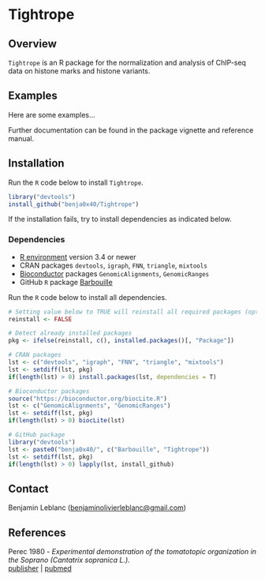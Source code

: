 Tightrope
================================================================================

## Overview

`Tightrope` is an R package for the normalization and analysis
of ChIP-seq data on histone marks and histone variants.

## Examples

Here are some examples...

Further documentation can be found in the package vignette and reference manual.

## Installation

Run the `R` code below to install `Tightrope`.

```R
library("devtools")
install_github("benja0x40/Tightrope")
```

If the installation fails, try to install dependencies as indicated below.

### Dependencies

  - [R environment](https://www.r-project.org/) version 3.4 or newer
  - CRAN packages `devtools`, `igraph`, `FNN`, `triangle`, `mixtools`
  - [Bioconductor](http://www.bioconductor.org/) packages `GenomicAlignments`, `GenomicRanges`
  - GitHub `R` package
    [Barbouille](https://github.com/benja0x40/Barbouille)

Run the `R` code below to install all dependencies.

```R
# Setting value below to TRUE will reinstall all required packages (optional)
reinstall <- FALSE

# Detect already installed packages
pkg <- ifelse(reinstall, c(), installed.packages()[, "Package"])

# CRAN packages
lst <- c("devtools", "igraph", "FNN", "triangle", "mixtools")
lst <- setdiff(lst, pkg)
if(length(lst) > 0) install.packages(lst, dependencies = T)

# Bioconductor packages
source("https://bioconductor.org/biocLite.R")
lst <- c("GenomicAlignments", "GenomicRanges")
lst <- setdiff(lst, pkg)
if(length(lst) > 0) biocLite(lst)

# GitHub package
library("devtools")
lst <- paste0("benja0x40/", c("Barbouille", "Tightrope"))
lst <- setdiff(lst, pkg)
if(length(lst) > 0) lapply(lst, install_github)
```

## Contact

Benjamin Leblanc (benjaminolivierleblanc@gmail.com)

## References

Perec 1980 - *Experimental demonstration of the tomatotopic organization in the Soprano (Cantatrix sopranica L.).*  
[publisher](http://dx.doi.org/10.2307/3684039) | [pubmed](https://www.ncbi.nlm.nih.gov/pubmed/)

